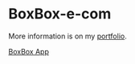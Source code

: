 # BoxBox-e-com
More information is on my [portfolio](https://github.com/mehmetcbk/Portfolio).

[BoxBox App](https://flutterpu.web.app)
